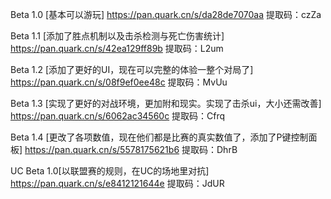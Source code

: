 Beta 1.0 [基本可以游玩] https://pan.quark.cn/s/da28de7070aa 提取码：czZa

Beta 1.1 [添加了胜点机制以及击杀检测与死亡伤害统计] https://pan.quark.cn/s/42ea129ff89b 提取码：L2um

Beta 1.2 [添加了更好的UI，现在可以完整的体验一整个对局了] https://pan.quark.cn/s/08f9ef0ee48c 提取码：MvUu

Beta 1.3 [实现了更好的对战环境，更加附和现实。实现了击杀ui，大小还需改善]  https://pan.quark.cn/s/6062ac34560c 提取码：Cfrq

Beta 1.4 [更改了各项数值，现在他们都是比赛的真实数值了，添加了P键控制面板] https://pan.quark.cn/s/5578175621b6  提取码：DhrB

UC
Beta 1.0[以联盟赛的规则，在UC的场地里对抗]  https://pan.quark.cn/s/e8412121644e 提取码：JdUR

